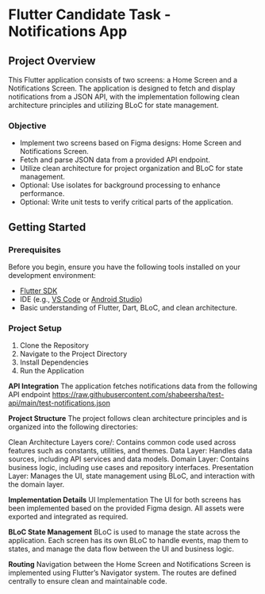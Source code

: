 # Flutter Candidate Task - Notifications App

## Project Overview

This Flutter application consists of two screens: a Home Screen and a Notifications Screen. The application is designed to fetch and display notifications from a JSON API, with the implementation following clean architecture principles and utilizing BLoC for state management.

### Objective

- Implement two screens based on Figma designs: Home Screen and Notifications Screen.
- Fetch and parse JSON data from a provided API endpoint.
- Utilize clean architecture for project organization and BLoC for state management.
- Optional: Use isolates for background processing to enhance performance.
- Optional: Write unit tests to verify critical parts of the application.

## Getting Started

### Prerequisites

Before you begin, ensure you have the following tools installed on your development environment:

- [Flutter SDK](https://flutter.dev/docs/get-started/install)
- IDE (e.g., [VS Code](https://code.visualstudio.com/) or [Android Studio](https://developer.android.com/studio))
- Basic understanding of Flutter, Dart, BLoC, and clean architecture.

### Project Setup

1. Clone the Repository
2. Navigate to the Project Directory
3. Install Dependencies
4. Run the Application 


**API Integration**
The application fetches notifications data from the following API endpoint
https://raw.githubusercontent.com/shabeersha/test-api/main/test-notifications.json



**Project Structure**
The project follows clean architecture principles and is organized into the following directories:

Clean Architecture Layers
core/: Contains common code used across features such as constants, utilities, and themes.
Data Layer: Handles data sources, including API services and data models.
Domain Layer: Contains business logic, including use cases and repository interfaces.
Presentation Layer: Manages the UI, state management using BLoC, and interaction with the domain layer.

**Implementation Details**
UI Implementation
The UI for both screens has been implemented based on the provided Figma design. All assets were exported and integrated as required.
   
**BLoC State Management**
BLoC is used to manage the state across the application. Each screen has its own BLoC to handle events, map them to states, and manage the data flow between the UI and business logic.


**Routing**
Navigation between the Home Screen and Notifications Screen is implemented using Flutter’s Navigator system. The routes are defined centrally to ensure clean and maintainable code.
